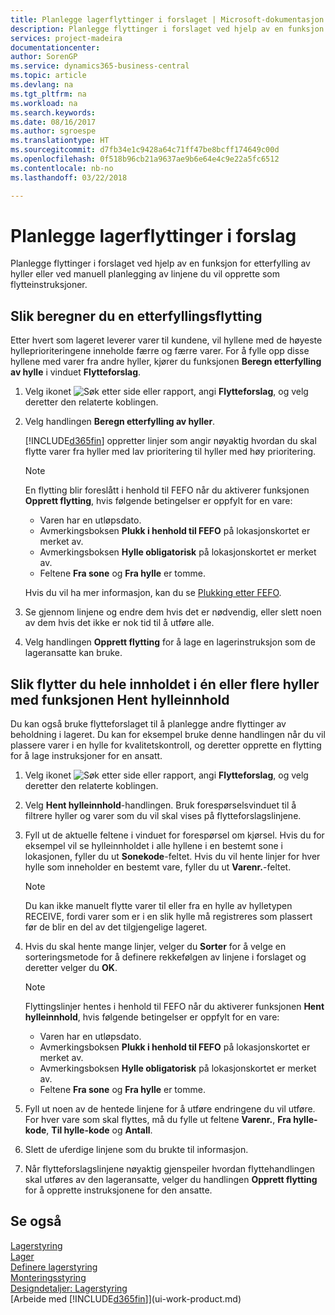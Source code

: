 ```yaml
---
title: Planlegge lagerflyttinger i forslaget | Microsoft-dokumentasjon
description: Planlegge flyttinger i forslaget ved hjelp av en funksjon for etterfylling av hyller eller ved manuell planlegging av linjene du vil opprette som flytteinstruksjoner.
services: project-madeira
documentationcenter: 
author: SorenGP
ms.service: dynamics365-business-central
ms.topic: article
ms.devlang: na
ms.tgt_pltfrm: na
ms.workload: na
ms.search.keywords: 
ms.date: 08/16/2017
ms.author: sgroespe
ms.translationtype: HT
ms.sourcegitcommit: d7fb34e1c9428a64c71ff47be8bcff174649c00d
ms.openlocfilehash: 0f518b96cb21a9637ae9b6e64e4c9e22a5fc6512
ms.contentlocale: nb-no
ms.lasthandoff: 03/22/2018

---
```

# <a name="plan-warehouse-movements-in-worksheets"></a>Planlegge lagerflyttinger i forslag
Planlegge flyttinger i forslaget ved hjelp av en funksjon for etterfylling av hyller eller ved manuell planlegging av linjene du vil opprette som flytteinstruksjoner.  

## <a name="to-calculate-a-replenishment-movement"></a>Slik beregner du en etterfyllingsflytting  
Etter hvert som lageret leverer varer til kundene, vil hyllene med de høyeste hylleprioriteringene inneholde færre og færre varer. For å fylle opp disse hyllene med varer fra andre hyller, kjører du funksjonen **Beregn etterfylling av hylle** i vinduet **Flytteforslag**.

1.  Velg ikonet ![Søk etter side eller rapport](media/ui-search/search_small.png "Søk etter side eller rapport"), angi **Flytteforslag**, og velg deretter den relaterte koblingen.  
2.  Velg handlingen **Beregn etterfylling av hyller**.  

    [!INCLUDE[d365fin](includes/d365fin_md.md)] oppretter linjer som angir nøyaktig hvordan du skal flytte varer fra hyller med lav prioritering til hyller med høy prioritering.  

    > [!NOTE]  
    >  En flytting blir foreslått i henhold til FEFO når du aktiverer funksjonen **Opprett flytting**, hvis følgende betingelser er oppfylt for en vare:  
    >   
    >  -   Varen har en utløpsdato.  
    > -   Avmerkingsboksen **Plukk i henhold til FEFO** på lokasjonskortet er merket av.  
    > -   Avmerkingsboksen **Hylle obligatorisk** på lokasjonskortet er merket av.  
    > -   Feltene **Fra sone** og **Fra hylle** er tomme.  

    Hvis du vil ha mer informasjon, kan du se [Plukking etter FEFO](warehouse-picking-by-fefo.md).  

3.  Se gjennom linjene og endre dem hvis det er nødvendig, eller slett noen av dem hvis det ikke er nok tid til å utføre alle.  
4.  Velg handlingen **Opprett flytting** for å lage en lagerinstruksjon som de lageransatte kan bruke.  

## <a name="to-move-the-entire-contents-of-one-or-more-bins-by-using-the-get-bin-content-function"></a>Slik flytter du hele innholdet i én eller flere hyller med funksjonen Hent hylleinnhold  
Du kan også bruke flytteforslaget til å planlegge andre flyttinger av beholdning i lageret. Du kan for eksempel bruke denne handlingen når du vil plassere varer i en hylle for kvalitetskontroll, og deretter opprette en flytting for å lage instruksjoner for en ansatt.  

1.  Velg ikonet ![Søk etter side eller rapport](media/ui-search/search_small.png "Søk etter side eller rapport"), angi **Flytteforslag**, og velg deretter den relaterte koblingen.  
2.  Velg **Hent hylleinnhold**-handlingen. Bruk forespørselsvinduet til å filtrere hyller og varer som du vil skal vises på flytteforslagslinjene.  
3.  Fyll ut de aktuelle feltene i vinduet for forespørsel om kjørsel. Hvis du for eksempel vil se hylleinnholdet i alle hyllene i en bestemt sone i lokasjonen, fyller du ut **Sonekode**-feltet. Hvis du vil hente linjer for hver hylle som inneholder en bestemt vare, fyller du ut **Varenr.**-feltet.  

    > [!NOTE]  
    >  Du kan ikke manuelt flytte varer til eller fra en hylle av hylletypen RECEIVE, fordi varer som er i en slik hylle må registreres som plassert før de blir en del av det tilgjengelige lageret.  

4.  Hvis du skal hente mange linjer, velger du **Sorter** for å velge en sorteringsmetode for å definere rekkefølgen av linjene i forslaget og deretter velger du **OK**.  

    > [!NOTE]  
    >  Flyttingslinjer hentes i henhold til FEFO når du aktiverer funksjonen **Hent hylleinnhold**, hvis følgende betingelser er oppfylt for en vare:  
    >   
    >  -   Varen har en utløpsdato.  
    > -   Avmerkingsboksen **Plukk i henhold til FEFO** på lokasjonskortet er merket av.  
    > -   Avmerkingsboksen **Hylle obligatorisk** på lokasjonskortet er merket av.  
    > -   Feltene **Fra sone** og **Fra hylle** er tomme.  

5.  Fyll ut noen av de hentede linjene for å utføre endringene du vil utføre. For hver vare som skal flyttes, må du fylle ut feltene **Varenr.**, **Fra hylle-kode**, **Til hylle-kode** og **Antall**.  
6.  Slett de uferdige linjene som du brukte til informasjon.  
7.  Når flytteforslagslinjene nøyaktig gjenspeiler hvordan flyttehandlingen skal utføres av den lageransatte, velger du handlingen **Opprett flytting** for å opprette instruksjonene for den ansatte.  

## <a name="see-also"></a>Se også  
[Lagerstyring](warehouse-manage-warehouse.md)  
[Lager](inventory-manage-inventory.md)  
[Definere lagerstyring](warehouse-setup-warehouse.md)     
[Monteringsstyring](assembly-assemble-items.md)    
[Designdetaljer: Lagerstyring](design-details-warehouse-management.md)  
[Arbeide med [!INCLUDE[d365fin](includes/d365fin_md.md)]](ui-work-product.md)

